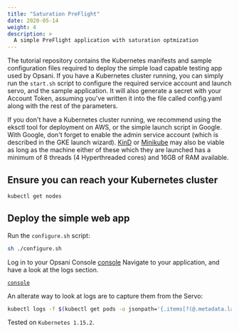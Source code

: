```yaml
---
title: "Saturation PreFlight"
date: 2020-05-14
weight: 4
description: >
  A simple PreFlight application with saturation optmization
---
```


The tutorial repository contains the Kubernetes manifests and sample configuration files
required to deploy the simple load capable testing app used by Opsani. If you have 
a Kubernetes cluster running, you can simply run the `start.sh` script to configure 
the required service account and launch servo, and the sample application.  It will
also generate a secret with your Account Token, assuming you've written it into the
file called config.yaml along with the rest of the parameters.

If you don't have a Kubernetes cluster running, we recommend using the eksctl tool for 
deployment on AWS, or the simple launch script in Google. With Google, don't forget to 
enable the admin service account (which is described in the GKE launch wizard). 
[KinD] or [Minikube] may also be viable as long as the machine either of these which they
are launched has a minimum of 8 threads (4 Hyperthreaded cores) and 16GB of RAM available.

## Ensure you can reach your Kubernetes cluster

```bash
kubectl get nodes
```

## Deploy the simple web app

Run the `configure.sh` script:

```bash
sh ./configure.sh
```

Log in to your Opsani Console [console]
Navigate to your application, and have a look at the logs section.

[`console`][console]

An alterate way to look at logs are to capture them from the Servo:

```bash
kubectl logs -f $(kubectl get pods -o jsonpath='{.items[?(@.metadata.labels.comp=="opsani-servo")].metadata.name}')
```

Tested on `Kubernetes 1.15.2`.

[kubectl]: https://kubernetes.io/docs/tasks/tools/install-kubectl/
[eksctl]: https://eksctl.io/introduction/installation/
[coctl]: https://github.com/opsani/coctl/
[console]: https://console.opsani.com/
[KinD]: https://kind.sigs.k8s.io/docs/user/quick-start/
[Minikube]: https://kubernetes.io/docs/tasks/tools/install-minikube/

